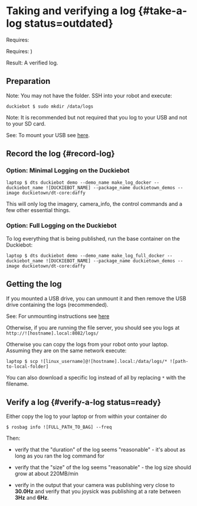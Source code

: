 # Taking and verifying a log {#take-a-log status=outdated}

<div class='requirements' markdown='1'>

Requires: [](#read-camera-data)

Requires: [](#rc-control))

Result: A verified log.

</div>

## Preparation

Note: You may not have the folder. SSH into your robot and execute:

    duckiebot $ sudo mkdir /data/logs

Note: It is recommended but not required that you log to your USB and not to your SD card.

See: To mount your USB see [here](+software_reference#mounting-usb).


## Record the log {#record-log}

### Option: Minimal Logging on the Duckiebot

    laptop $ dts duckiebot demo --demo_name make_log_docker --duckiebot_name ![DUCKIEBOT_NAME] --package_name duckietown_demos --image duckietown/dt-core:daffy

This will only log the imagery, camera_info, the control commands and a few other essential things.


### Option: Full Logging on the Duckiebot

To log everything that is being published, run the base container on the Duckiebot:

    laptop $ dts duckiebot demo --demo_name make_log_full_docker --duckiebot_name ![DUCKIEBOT_NAME] --package_name duckietown_demos --image duckietown/dt-core:daffy



## Getting the log

If you mounted a USB drive, you can unmount it and then remove the USB drive containing the logs (recommended).

See: For unmounting instructions see [here](+software_reference#mounting-usb)

Otherwise, if you are running the file server, you should see you logs at `http://![hostname].local:8082/logs/`


Otherwise you can copy the logs from your robot onto your laptop. Assuming they are on the same network execute:

    laptop $ scp ![linux_username]@![hostname].local:/data/logs/* ![path-to-local-folder]

You can also download a specific log instead of all by replacing `*` with the filename.

## Verify a log {#verify-a-log status=ready}

Either copy the log to your laptop or from within your container do

    $ rosbag info ![FULL_PATH_TO_BAG] --freq

Then:

- verify that the "duration" of the log seems "reasonable" - it's about as long as you ran the log command for

- verify that the "size" of the log seems "reasonable" - the log size should grow at about 220MB/min

- verify in the output that your camera was publishing very close to **30.0Hz** and verify that you joysick was publishing at a rate between **3Hz** and **6Hz**.
